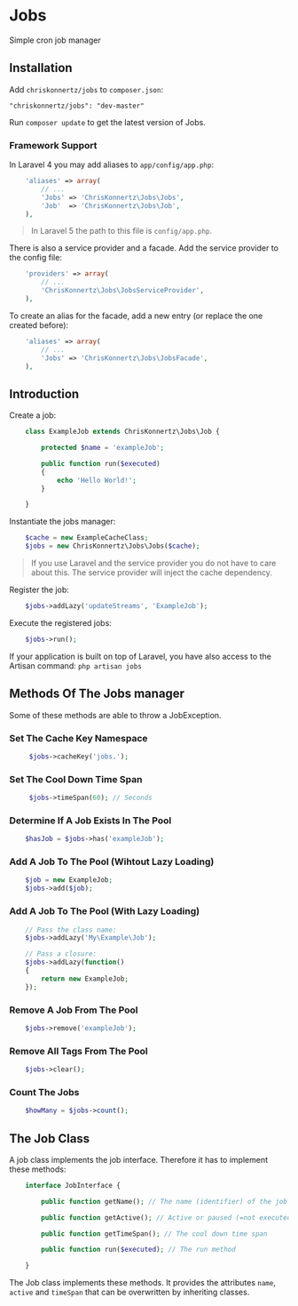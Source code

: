 # Jobs

Simple cron job manager

## Installation

Add `chriskonnertz/jobs` to `composer.json`:

    "chriskonnertz/jobs": "dev-master"

Run `composer update` to get the latest version of Jobs.

### Framework Support

In Laravel 4 you may add aliases to `app/config/app.php`:
```php
    'aliases' => array(
        // ...
        'Jobs' => 'ChrisKonnertz\Jobs\Jobs',
        'Job'  => 'ChrisKonnertz\Jobs\Job',
    ),
```

> In Laravel 5 the path to this file is `config/app.php`.

There is also a service provider and a facade. Add the service provider to the config file:

```php
    'providers' => array(
        // ...
        'ChrisKonnertz\Jobs\JobsServiceProvider',
    ),
```

To create an alias for the facade, add a new entry (or replace the one created before):

```php
    'aliases' => array(
        // ...
        'Jobs' => 'ChrisKonnertz\Jobs\JobsFacade',
    ),
```

## Introduction

Create a job:
```php
    class ExampleJob extends ChrisKonnertz\Jobs\Job {

        protected $name = 'exampleJob';

        public function run($executed)
        {
            echo 'Hello World!';
        }

    }
```

Instantiate the jobs manager:
```php
    $cache = new ExampleCacheClass;
    $jobs = new ChrisKonnertz\Jobs\Jobs($cache);
```

> If you use Laravel and the service provider you do not have to care about this. The service provider will inject the cache dependency.

Register the job:
```php
    $jobs->addLazy('updateStreams', 'ExampleJob');
```

Execute the registered jobs:
```php
    $jobs->run();
```

If your application is built on top of Laravel, you have also access to the Artisan command: `php artisan jobs`

## Methods Of The Jobs manager

Some of these methods are able to throw a JobException.

### Set The Cache Key Namespace
```php
     $jobs->cacheKey('jobs.');
```

### Set The Cool Down Time Span
```php
     $jobs->timeSpan(60); // Seconds
```

### Determine If A Job Exists In The Pool
```php
    $hasJob = $jobs->has('exampleJob');
```

### Add A Job To The Pool (Wihtout Lazy Loading)
```php
    $job = new ExampleJob;
    $jobs->add($job);
```

### Add A Job To The Pool (With Lazy Loading)
```php
    // Pass the class name:
    $jobs->addLazy('My\Example\Job');

    // Pass a closure:
    $jobs->addLazy(function()
    {
        return new ExampleJob;
    });
```

### Remove A Job From The Pool
```php
    $jobs->remove('exampleJob');
```

### Remove All Tags From The Pool
```php
    $jobs->clear();
```

### Count The Jobs
```php
    $howMany = $jobs->count();
```

## The Job Class

A job class implements the job interface. Therefore it has to implement these methods:

```php
    interface JobInterface {

        public function getName(); // The name (identifier) of the job

        public function getActive(); // Active or paused (=not executed)?

        public function getTimeSpan(); // The cool down time span

        public function run($executed); // The run method

    }
```

The Job class implements these methods. It provides the attributes `name`, `active` and `timeSpan` that can be overwritten by inheriting classes.